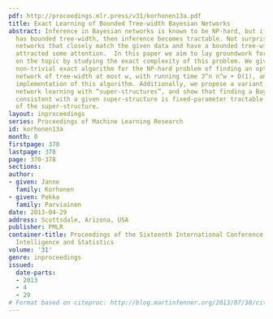 ```yaml
---
pdf: http://proceedings.mlr.press/v31/korhonen13a.pdf
title: Exact Learning of Bounded Tree-width Bayesian Networks
abstract: Inference in Bayesian networks is known to be NP-hard, but if the network
  has bounded tree-width, then inference becomes tractable. Not surprisingly, learning
  networks that closely match the given data and have a bounded tree-width has recently
  attracted some attention.  In this paper we aim to lay groundwork for future research
  on the topic by studying the exact complexity of this problem. We give the first
  non-trivial exact algorithm for the NP-hard problem of finding an optimal Bayesian
  network of tree-width at most w, with running time 3^n n^w + O(1), and provide an
  implementation of this algorithm. Additionally, we propose a variant of Bayesian
  network learning with “super-structures”, and show that finding a Bayesian network
  consistent with a given super-structure is fixed-parameter tractable in the tree-width
  of the super-structure.
layout: inproceedings
series: Proceedings of Machine Learning Research
id: korhonen13a
month: 0
firstpage: 370
lastpage: 378
page: 370-378
sections: 
author:
- given: Janne
  family: Korhonen
- given: Pekka
  family: Parviainen
date: 2013-04-29
address: Scottsdale, Arizona, USA
publisher: PMLR
container-title: Proceedings of the Sixteenth International Conference on Artificial
  Intelligence and Statistics
volume: '31'
genre: inproceedings
issued:
  date-parts:
  - 2013
  - 4
  - 29
# Format based on citeproc: http://blog.martinfenner.org/2013/07/30/citeproc-yaml-for-bibliographies/
---
```


